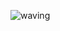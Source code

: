 
![waving](https://capsule-render.vercel.app/api?type=waving&height=200&text=Hello,%20World!&fontAlign=50&fontAlignY=40&color=gradient&fontSize=40)


<!--
**alwozmb/alwozmb** is a ✨ _special_ ✨ repository because its `README.md` (this file) appears on your GitHub profile.

Here are some ideas to get you started:

- 🔭 I’m currently working on ...
- 🌱 I’m currently learning ...
- 👯 I’m looking to collaborate on ...
- 🤔 I’m looking for help with ...
- 💬 Ask me about ...
- 📫 How to reach me: ...
- 😄 Pronouns: ...
- ⚡ Fun fact: ...
-->
